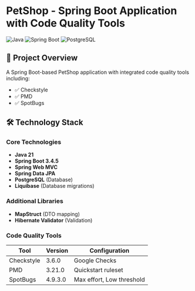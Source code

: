 # PetShop - Spring Boot Application with Code Quality Tools

![Java](https://img.shields.io/badge/java-%23ED8B00.svg?style=for-the-badge&logo=openjdk&logoColor=white)
![Spring Boot](https://img.shields.io/badge/Spring_Boot-6DB33F?style=for-the-badge&logo=spring&logoColor=white)
![PostgreSQL](https://img.shields.io/badge/PostgreSQL-316192?style=for-the-badge&logo=postgresql&logoColor=white)

## 📌 Project Overview

A Spring Boot-based PetShop application with integrated code quality tools including:
- ✅ Checkstyle
- ✅ PMD
- ✅ SpotBugs

## 🛠️ Technology Stack

### Core Technologies
- **Java 21**
- **Spring Boot 3.4.5**
- **Spring Web MVC**
- **Spring Data JPA**
- **PostgreSQL** (Database)
- **Liquibase** (Database migrations)

### Additional Libraries
- **MapStruct** (DTO mapping)
- **Hibernate Validator** (Validation)

### Code Quality Tools
| Tool       | Version | Configuration           |
|------------|---------|-------------------------|
| Checkstyle | 3.6.0   | Google Checks           |
| PMD        | 3.21.0  | Quickstart ruleset      |
| SpotBugs   | 4.9.3.0 | Max effort, Low threshold |